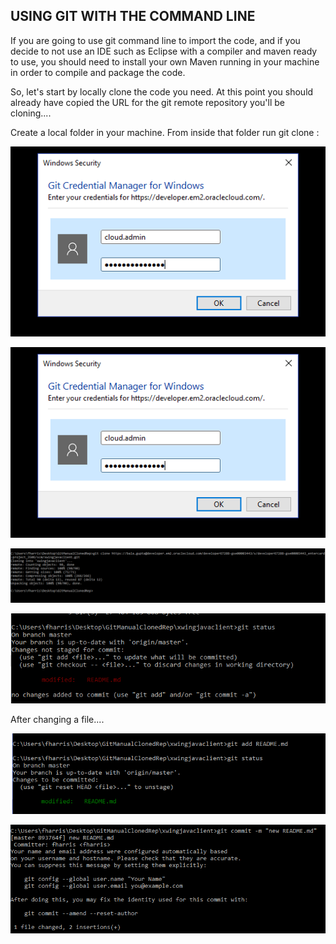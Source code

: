 ## USING GIT WITH THE COMMAND LINE ##

If you are going to use git command line to import the code, and if you decide to not use an IDE such as Eclipse with a compiler and maven ready to use, you should need to install your own Maven running in your machine in order to compile and package the code.

So, let's start by locally clone the code you need. At this point you should already have copied the URL for the git remote repository you'll be cloning....

Create a local folder in your machine. From inside that folder run git clone :


![git init](gitManual02.png)


![git init](gitManual02.png)


![git init](gitManual03.png)


![git init](gitManual04.png)

After changing a file....


![git init](gitManual05.png)


![git init](gitManual06.png)
